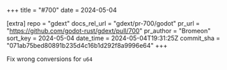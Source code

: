 +++
title = "#700"
date = 2024-05-04

[extra]
repo = "gdext"
docs_rel_url = "gdext/pr-700/godot"
pr_url = "https://github.com/godot-rust/gdext/pull/700"
pr_author = "Bromeon"
sort_key = 2024-05-04
date_time = 2024-05-04T19:31:25Z
commit_sha = "071ab75bed80891b235d4c16b1d292f8a9996e64"
+++

Fix wrong conversions for `u64` 
